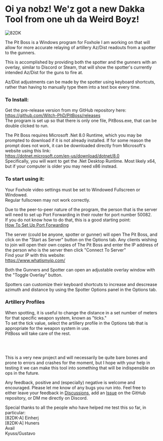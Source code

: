 Oi ya nobz! We'z got a new Dakka Tool from one uh da Weird Boyz!
======

![82DK](https://github.com/user-attachments/assets/e51c404e-2b40-4184-85b7-e6c2132cebc1)

The Pit Boss is a Windows program for Foxhole I am working on that will allow for more accurate relaying of artillery Az/Dist readouts from a spotter to the gunners.</br>

This is accomplished by providing both the spotter and the gunners with an overlay, similar to Discord or Steam, that will show the spotter's currently intended Az/Dist for the guns to fire at.</br>

Az/Dist adjustments can be made by the spotter using keyboard shortcuts, rather than having to manually type them into a text box every time.</br>

### To Install:
Get the pre-release version from my GitHub repository here: </br>
https://github.com/Witch-PhD/PitBoss/releases </br>
The program is set up so that there is only one file, PitBoss.exe, that can be double clicked to run.

The Pit Boss requires Microsoft .Net 8.0 Runtime, which you may be prompted to download if it is not already installed.
If for some reason the prompt does not work, it can be downloaded directly from Microsoft's website using this link:</br>
https://dotnet.microsoft.com/en-us/download/dotnet/8.0 </br>
Specifically, you will want to get the .Net Desktop Runtime. Most likely x64, but if your computer is older you may need x86 instead.

### To start using it:

Your Foxhole video settings must be set to Windowed Fullscreen or Windowed.</br>
Regular fullscreen may not work correctly.

Due to the peer-to-peer nature of the program, the person that is the server will need to set up Port Forwarding in their router for port number 50082.</br>
If you do not know how to do that, this is a good starting point:</br>
[How To Set Up Port Forwarding](https://support.source-elements.com/source-elements/step-by-step-port-forwarding-guide)

The server (could be anyone, spotter or gunner) will open The Pit Boss, and click on the "Start as Server" button on the Options tab.
Any clients wishing to join will open their own copies of The Pit Boss and enter the IP address of the person who is the server then click "Connect To Server"</br>
Find your IP with this website:</br>
https://www.whatismyip.com/

Both the Gunners and Spotter can open an adjustable overlay window with the "Toggle Overlay" button.

Spotters can customize their keyboard shortcuts to increase and descrease azimuth and distance by using the Spotter Options panel in the Options tab.

### Artillery Profiles
When spotting, it is useful to change the distance in a set number of meters for that specific weapon system, known as "ticks."</br>
To set the tick value, select the artillery profile in the Options tab that is appropriate for the weapon system in use.</br>
PitBoss will take care of the rest.

</br>
</br>

This is a very new project and will necessarily be quite bare bones and prone to errors and crashes for the moment, but I hope with your help in testing it we can make this tool into something that will be indispensible on ops in the future.

Any feedback, positive and (especially) negative is welcome and encouraged. Please let me know of any bugs you run into. Feel free to either leave your feedback in [Discussions](https://github.com/Witch-PhD/PitBoss/discussions), add an [Issue](https://github.com/Witch-PhD/PitBoss/issues) on the GitHub repository, or DM me directly on Discord.

Special thanks to all the people who have helped me test this so far, in particular:</br>
[82DK-A] Einherj</br>
[82DK-A] Huners</br>
Avail</br>
Kyuss/Gustavo</br>
